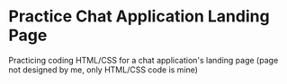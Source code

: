 # Practice Chat Application Landing Page
Practicing coding HTML/CSS for a chat application's landing page (page not designed by me, only HTML/CSS code is mine)

